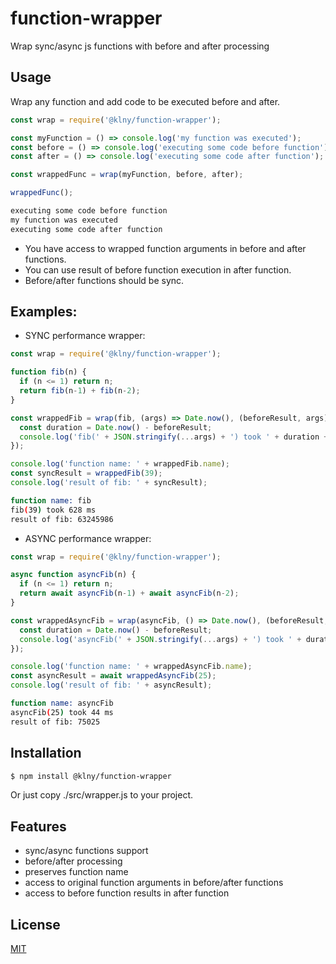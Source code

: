 # function-wrapper
Wrap sync/async js functions with before and after processing

## Usage
Wrap any function and add code to be executed before and after.

```js
const wrap = require('@klny/function-wrapper');

const myFunction = () => console.log('my function was executed');
const before = () => console.log('executing some code before function');
const after = () => console.log('executing some code after function');

const wrappedFunc = wrap(myFunction, before, after);

wrappedFunc();
```

```sh
executing some code before function
my function was executed
executing some code after function
```

 * You have access to wrapped function arguments in before and after functions. 
 * You can use result of before function execution in after function.
 * Before/after functions should be sync.

## Examples:
* SYNC performance wrapper:
```js
const wrap = require('@klny/function-wrapper');

function fib(n) {
  if (n <= 1) return n;
  return fib(n-1) + fib(n-2);
}

const wrappedFib = wrap(fib, (args) => Date.now(), (beforeResult, args) => {
  const duration = Date.now() - beforeResult;
  console.log('fib(' + JSON.stringify(...args) + ') took ' + duration + ' ms');
});

console.log('function name: ' + wrappedFib.name);
const syncResult = wrappedFib(39);
console.log('result of fib: ' + syncResult);
```

```sh
function name: fib
fib(39) took 628 ms
result of fib: 63245986
```

* ASYNC performance wrapper:
```js
const wrap = require('@klny/function-wrapper');

async function asyncFib(n) {
  if (n <= 1) return n;
  return await asyncFib(n-1) + await asyncFib(n-2);
}

const wrappedAsyncFib = wrap(asyncFib, () => Date.now(), (beforeResult, args) => {
  const duration = Date.now() - beforeResult;
  console.log('asyncFib(' + JSON.stringify(...args) + ') took ' + duration + ' ms');
});

console.log('function name: ' + wrappedAsyncFib.name);
const asyncResult = await wrappedAsyncFib(25);
console.log('result of fib: ' + asyncResult);
```

```sh
function name: asyncFib
asyncFib(25) took 44 ms
result of fib: 75025
```

## Installation
```bash
$ npm install @klny/function-wrapper
```
Or just copy ./src/wrapper.js to your project.

## Features

  * sync/async functions support
  * before/after processing
  * preserves function name
  * access to original function arguments in before/after functions
  * access to before function results in after function

## License

  [MIT](LICENSE)
